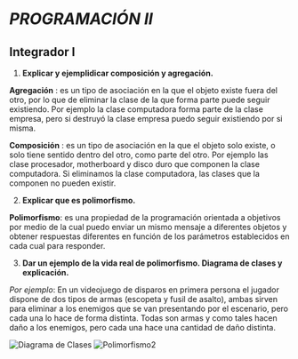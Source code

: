 
# ***PROGRAMACIÓN II***

## **Integrador I**

1. **Explicar y ejemplidicar composición y agregación.**

**Agregación** : es un tipo de asociación en la que el objeto existe fuera del otro, por lo que de eliminar la clase de la que forma parte puede seguir existiendo. Por ejemplo la clase computadora forma parte de la clase empresa, pero si destruyó la clase empresa puedo seguir existiendo por si misma.

**Composición** : es un tipo de asociación en la que el objeto solo existe, o solo tiene sentido dentro del otro, como parte del otro. Por ejemplo las clase procesador, motherboard y disco duro que componen la clase computadora. Si eliminamos la clase computadora, las clases que la componen no pueden existir.

2. **Explicar que es polimorfismo.**

**Polimorfismo**: es una propiedad de la programación orientada a objetivos por medio de la cual puedo enviar un mismo mensaje a diferentes objetos y obtener respuestas diferentes en función de los parámetros establecidos en cada cual para responder.

3. **Dar un ejemplo de la vida real de polimorfismo. Diagrama de clases y explicación.**

*Por ejemplo*: En un videojuego de disparos en primera persona el jugador dispone de dos tipos de armas (escopeta y fusil de asalto), ambas sirven para eliminar a los enemigos que se van presentando por el escenario, pero cada una lo hace de forma distinta. Todas son armas y como tales hacen daño a los enemigos, pero cada una hace una cantidad de daño distinta.

![Diagrama de Clases](C:\Users\Pablo\Documents\Polimorfismo2.jpg)
![Polimorfismo2](https://user-images.githubusercontent.com/67186577/85348225-4bbc0800-b4d1-11ea-9d71-6d3584d63ff2.jpg)
